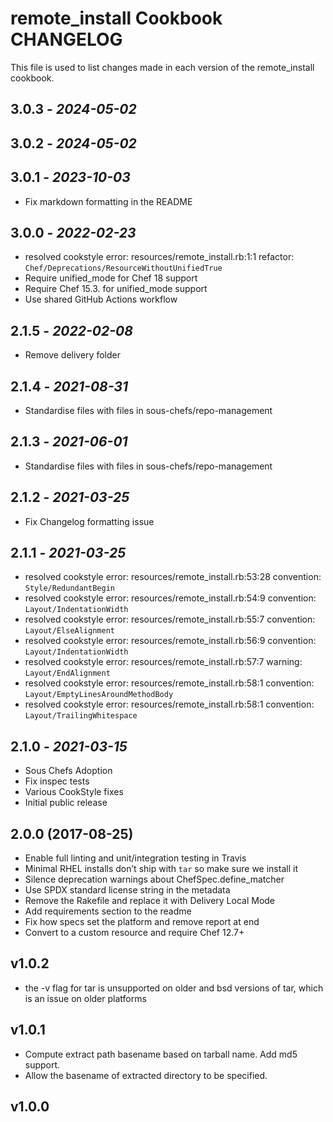 # remote_install Cookbook CHANGELOG

This file is used to list changes made in each version of the remote_install cookbook.

## 3.0.3 - *2024-05-02*

## 3.0.2 - *2024-05-02*

## 3.0.1 - *2023-10-03*

- Fix markdown formatting in the README

## 3.0.0 - *2022-02-23*

- resolved cookstyle error: resources/remote_install.rb:1:1 refactor: `Chef/Deprecations/ResourceWithoutUnifiedTrue`
- Require unified_mode for Chef 18 support
- Require Chef 15.3. for unified_mode support
- Use shared GitHub Actions workflow

## 2.1.5 - *2022-02-08*

- Remove delivery folder

## 2.1.4 - *2021-08-31*

- Standardise files with files in sous-chefs/repo-management

## 2.1.3 - *2021-06-01*

- Standardise files with files in sous-chefs/repo-management

## 2.1.2 - *2021-03-25*

- Fix Changelog formatting issue

## 2.1.1 - *2021-03-25*

- resolved cookstyle error: resources/remote_install.rb:53:28 convention: `Style/RedundantBegin`
- resolved cookstyle error: resources/remote_install.rb:54:9 convention: `Layout/IndentationWidth`
- resolved cookstyle error: resources/remote_install.rb:55:7 convention: `Layout/ElseAlignment`
- resolved cookstyle error: resources/remote_install.rb:56:9 convention: `Layout/IndentationWidth`
- resolved cookstyle error: resources/remote_install.rb:57:7 warning: `Layout/EndAlignment`
- resolved cookstyle error: resources/remote_install.rb:58:1 convention: `Layout/EmptyLinesAroundMethodBody`
- resolved cookstyle error: resources/remote_install.rb:58:1 convention: `Layout/TrailingWhitespace`

## 2.1.0 - *2021-03-15*

- Sous Chefs Adoption
- Fix inspec tests
- Various CookStyle fixes
- Initial public release

## 2.0.0 (2017-08-25)

- Enable full linting and unit/integration testing in Travis
- Minimal RHEL installs don’t ship with `tar` so make sure we install it
- Silence deprecation warnings about ChefSpec.define_matcher
- Use SPDX standard license string in the metadata
- Remove the Rakefile and replace it with Delivery Local Mode
- Add requirements section to the readme
- Fix how specs set the platform and remove report at end
- Convert to a custom resource and require Chef 12.7+

## v1.0.2

- the -v flag for tar is unsupported on older and bsd versions of tar, which is an issue on older platforms

## v1.0.1

- Compute extract path basename based on tarball name.  Add md5 support.
- Allow the basename of extracted directory to be specified.

## v1.0.0
